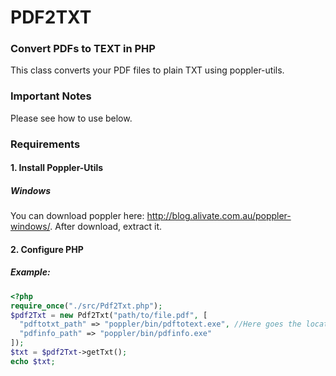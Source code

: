 # PDF2TXT

### Convert PDFs to TEXT in PHP

This class converts your PDF files to plain TXT using poppler-utils.

### Important Notes

Please see how to use below.

### Requirements

#### 1. Install Poppler-Utils
##### Windows
You can download poppler here: http://blog.alivate.com.au/poppler-windows/.
After download, extract it.
#### 2. Configure PHP
##### Example:
```php
<?php
require_once("./src/Pdf2Txt.php");
$pdf2Txt = new Pdf2Txt("path/to/file.pdf", [
  "pdftotxt_path" => "poppler/bin/pdftotext.exe", //Here goes the location of your binary
  "pdfinfo_path" => "poppler/bin/pdfinfo.exe"
]);
$txt = $pdf2Txt->getTxt();
echo $txt;
```
